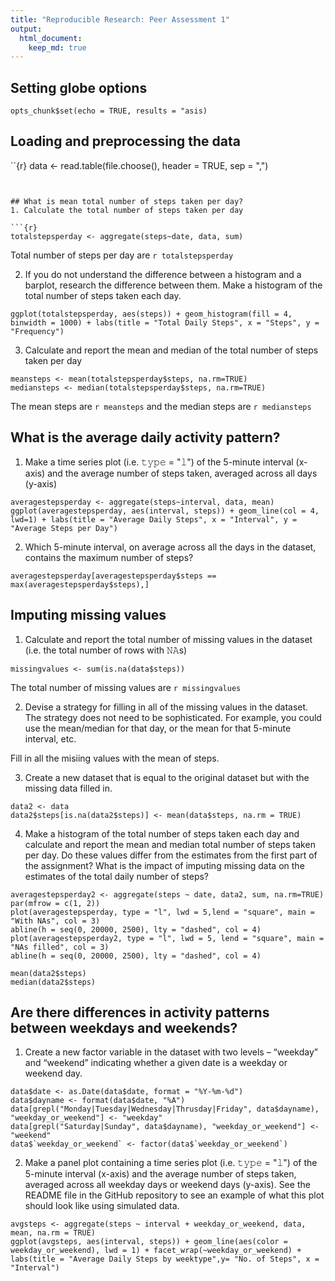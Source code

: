 ```yaml
---
title: "Reproducible Research: Peer Assessment 1"
output: 
  html_document:
    keep_md: true
---
```


## Setting globe options
```{r , echo = FALSE}
opts_chunk$set(echo = TRUE, results = "asis)
```

## Loading and preprocessing the data
``{r}
data <- read.table(file.choose(), header = TRUE, sep = ",")
```


## What is mean total number of steps taken per day?
1. Calculate the total number of steps taken per day

```{r}
totalstepsperday <- aggregate(steps~date, data, sum)
```
Total number of steps per day are `r totalstepsperday`

2. If you do not understand the difference between a histogram and a barplot, research the difference between them. Make a histogram of the total number of steps taken each day. 

```{r}
ggplot(totalstepsperday, aes(steps)) + geom_histogram(fill = 4, binwidth = 1000) + labs(title = "Total Daily Steps", x = "Steps", y = "Frequency")
```

3. Calculate and report the mean and median of the total number of steps taken per day

```{r}
meansteps <- mean(totalstepsperday$steps, na.rm=TRUE)
mediansteps <- median(totalstepsperday$steps, na.rm=TRUE)
```
The mean steps are `r meansteps` and the median steps are `r mediansteps`


## What is the average daily activity pattern?
1. Make a time series plot (i.e. 𝚝𝚢𝚙𝚎 = "𝚕") of the 5-minute interval (x-axis) and the average number of steps taken, averaged across all days (y-axis)

```{r}
averagestepsperday <- aggregate(steps~interval, data, mean)
ggplot(averagestepsperday, aes(interval, steps)) + geom_line(col = 4, lwd=1) + labs(title = "Average Daily Steps", x = "Interval", y = "Average Steps per Day")
```

2. Which 5-minute interval, on average across all the days in the dataset, contains the maximum number of steps?

```{r}
averagestepsperday[averagestepsperday$steps == max(averagestepsperday$steps),]
```

## Imputing missing values
1. Calculate and report the total number of missing values in the dataset (i.e. the total number of rows with 𝙽𝙰s)

```{r}
missingvalues <- sum(is.na(data$steps))
```
The total number of missing values are `r missingvalues`

2. Devise a strategy for filling in all of the missing values in the dataset. The strategy does not need to be sophisticated. For example, you could use the mean/median for that day, or the mean for that 5-minute interval, etc.

Fill in all the misiing values with the mean of steps. 


3. Create a new dataset that is equal to the original dataset but with the missing data filled in.

```{r}
data2 <- data
data2$steps[is.na(data2$steps)] <- mean(data$steps, na.rm = TRUE)
```

4. Make a histogram of the total number of steps taken each day and calculate and report the mean and median total number of steps taken per day. Do these values differ from the estimates from the first part of the assignment? What is the impact of imputing missing data on the estimates of the total daily number of steps?

```{r}
averagestepsperday2 <- aggregate(steps ~ date, data2, sum, na.rm=TRUE)
par(mfrow = c(1, 2))
plot(averagestepsperday, type = "l", lwd = 5,lend = "square", main = "With NAs", col = 3)
abline(h = seq(0, 20000, 2500), lty = "dashed", col = 4)
plot(averagestepsperday2, type = "l", lwd = 5, lend = "square", main = "NAs filled", col = 3)
abline(h = seq(0, 20000, 2500), lty = "dashed", col = 4)

mean(data2$steps)
median(data2$steps)
```


## Are there differences in activity patterns between weekdays and weekends?

1. Create a new factor variable in the dataset with two levels – “weekday” and “weekend” indicating whether a given date is a weekday or weekend day.

```{r}
data$date <- as.Date(data$date, format = "%Y-%m-%d") 
data$dayname <- format(data$date, "%A")
data[grepl("Monday|Tuesday|Wednesday|Thrusday|Friday", data$dayname), "weekday_or_weekend"] <- "weekday"
data[grepl("Saturday|Sunday", data$dayname), "weekday_or_weekend"] <- "weekend"
data$`weekday_or_weekend` <- factor(data$`weekday_or_weekend`)
```

2. Make a panel plot containing a time series plot (i.e. 𝚝𝚢𝚙𝚎 = "𝚕") of the 5-minute interval (x-axis) and the average number of steps taken, averaged across all weekday days or weekend days (y-axis). See the README file in the GitHub repository to see an example of what this plot should look like using simulated data.

```{r}
avgsteps <- aggregate(steps ~ interval + weekday_or_weekend, data, mean, na.rm = TRUE)
ggplot(avgsteps, aes(interval, steps)) + geom_line(aes(color = weekday_or_weekend), lwd = 1) + facet_wrap(~weekday_or_weekend) + labs(title = "Average Daily Steps by weektype",y= "No. of Steps", x = "Interval")
```

